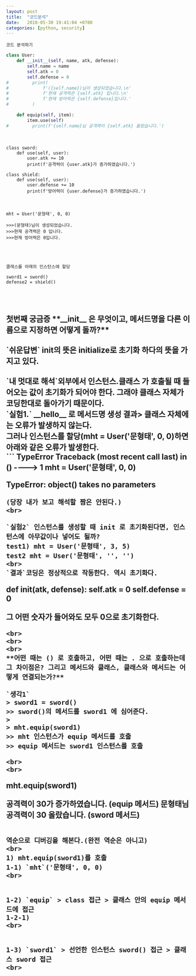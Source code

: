 ```yaml
---
layout: post
title:  "코드분석"
date:   2018-05-30 19:41:04 +0700
categories: [python, security]
---
```

`코드 분석하기`

```python
class User:
    def __init__(self, name, atk, defense):
        self.name = name
        self.atk = 0
        self.defense = 0
#         print(
#             f'({self.name})님이 생성되었습니다.\n'
#             f'현재 공격력은 {self.atk} 입니다.\n'
#             f'현재 방어력은 {self.defense}입니다.'
#         )

    def equip(self, item):
        item.use(self)
#         print(f'{self.name}님 공격력이 {self.atk} 올랐습니다.')
```
<br>

```
class sword:
    def use(self, user):
        user.atk += 10
        print(f'공격력이 {user.atk}가 증가하였습니다.')

class shield:
    def use(self, user):
        user.defense += 10
        print(f'방어력이 {user.defense}가 증가하였습니다.')
```

<br>

```
mht = User('문형태', 0, 0)

>>>(문형태)님이 생성되었습니다.
>>>현재 공격력은 0 입니다.
>>>현재 방어력은 0입니다.
```
<br>
<br>

```
클래스를 아래의 인스턴스에 할당

sword1 = sword()
defense2 = shield()

```

<br>
<br>
<h2> 첫번째 궁금증
**__init__ 은 무엇이고, 메서드명을 다른 이름으로 지정하면 어떻게 돌까?**
<br>
<br>
`쉬운답변` init의 뜻은 initialize로 초기화 하다의 뜻을 가지고 있다.
<br>
<br>
`내 멋대로 해석`외부에서 인스턴스.클래스 가 호출될 때 들어오는 값이 초기화가 되어야 한다. 그래야 클래스 자체가 코딩한대로 돌아가기 때문이다.
<br>
`실험1.` __hello__ 로 메서드명 생성
결과> 클래스 자체에는 오류가 발생하지 않는다.
<br>
그러나 인스턴스를 할당(mht = User('문형태', 0, 0)하면 아래와 같은 오류가 발생한다.
<br>
```
TypeError                                 Traceback (most recent call last)
<ipython-input-19-67beda220de8> in <module>()
----> 1 mht = User('문형태', 0, 0)

TypeError: object() takes no parameters
```
(당장 내가 보고 해석할 짬은 안된다.)
<br>

`실험2` 인스턴스를 생성할 때 init 로 초기화된다면, 인스턴스에 아무값이나 넣어도 될까?
test1) mht = User('문형태', 3, 5)
test2 mht = User('문형태', '', '')
<br>
`결과`코딩은 정상적으로 작동한다. 역시 초기화다.
```
def __init__(atk, defense):
self.atk = 0
self.defense = 0

그 어떤 숫자가 들어와도 모두 0으로 초기화한다.
```
<br>
<br>
<br>
**어떤 때는 () 로 호출하고, 어떤 때는 . 으로 호출하는데 그 차이점은? 그리고 메서드와 클래스, 클래스와 메서드는 어떻게 연결되는가?**

`생각1`
> sword1 = sword()
>> sword()의 메서드를 sword1 에 심어준다.
>
> mht.equip(sword1)
>> mht 인스턴스가 equip 메서드를 호출
>> equip 메서드는 sword1 인스턴스를 호출

<br>
<br>
```
mht.equip(sword1)

공격력이 30가 증가하였습니다. (equip 메서드)
문형태님 공격력이 30 올랐습니다. (sword 메서드)
```

역순으로 디버깅을 해본다.(완전 역순은 아니고)
<br>
1) mht.equip(sword1)를 호출
1-1) `mht`('문형태', 0, 0)
<br>


1-2) `equip` > class 접근 > 클래스 안의 equip 메서드에 접근
1-2-1)
<br>


1-3) `sword1` > 선언한 인스턴스 sword() 접근 > 클래스 sword 접근
<br>
